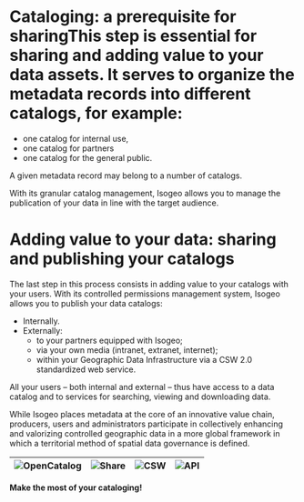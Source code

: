 ﻿# Cataloging: a prerequisite for sharingThis step is essential for sharing and adding value to your data assets. It serves to organize the metadata records into different catalogs, for example:

* one catalog for internal use,
* one catalog for partners
* one catalog for the general public.

A given metadata record may belong to a number of catalogs.

With its granular catalog management, Isogeo allows you to manage the publication of your data in line with the target audience.

# Adding value to your data: sharing and publishing your catalogs

The last step in this process consists in adding value to your catalogs with your users. With its controlled permissions management system, Isogeo allows you to publish your data catalogs:

* Internally.
* Externally:
    * to your partners equipped with Isogeo;
    * via your own media (intranet, extranet, internet);
    * within your Geographic Data Infrastructure via a CSW 2.0 standardized web service.

All your users – both internal and external – thus have access to a data catalog and to services for searching, viewing and downloading data.

While Isogeo places metadata at the core of an innovative value chain, producers, users and administrators participate in collectively enhancing and valorizing controlled geographic data in a more global framework in which a territorial method of spatial data governance is defined.

| ![OpenCatalog](/en/images/icone_OpenCatalog_140px.png "Easily publishing your catalogs using OpenCatalog") | ![Share](/en/images/icone_partage_140px.png "Sharing and collaborating with other workgroups on the platform") | ![CSW](/en/images/icone_CSW_140px.png "Exchanging your data with other CSW nodes") | ![API](/en/images/icone_API_140px.png "Creating data asset access interfaces via the API") |
| :--: | :-- | :--: | :--: |


**Make the most of your cataloging!**
